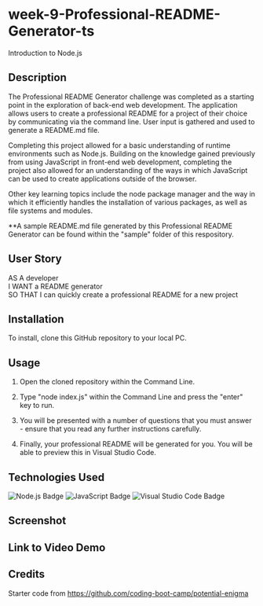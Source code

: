 # week-9-Professional-README-Generator-ts

Introduction to Node.js

## Description

The Professional README Generator challenge was completed as a starting point in the exploration of back-end web development. 
The application allows users to create a professional README for a project of their choice by communicating via the command line. 
User input is gathered and used to generate a README.md file. 

Completing this project allowed for a basic understanding of runtime environments such as Node.js. 
Building on the knowledge gained previously from using JavaScript in front-end web development, completing the project also allowed for an understanding of the ways in which JavaScript can be used to create applications outside of the browser. 

Other key learning topics include the node package manager and the way in which it efficiently handles the installation of various packages, as well as file systems and modules.

**A sample README.md file generated by this Professional README Generator can be found within the "sample" folder of this respository.

## User Story

AS A developer<br>
I WANT a README generator<br>
SO THAT I can quickly create a professional README for a new project

## Installation

To install, clone this GitHub repository to your local PC.

## Usage 

1. Open the cloned repository within the Command Line.<br>

2. Type "node index.js" within the Command Line and press the "enter" key to run.<br>

3. You will be presented with a number of questions that you must answer - ensure that you read any further instructions carefully.<br>

4. Finally, your professional README will be generated for you. You will be able to preview this in Visual Studio Code.


## Technologies Used

![Node.js Badge](https://img.shields.io/badge/Node.js-393?logo=nodedotjs&logoColor=fff&style=for-the-badge)
![JavaScript Badge](https://img.shields.io/badge/JavaScript-F7DF1E?logo=javascript&logoColor=000&style=for-the-badge)
![Visual Studio Code Badge](https://img.shields.io/badge/Visual%20Studio%20Code-007ACC?logo=visualstudiocode&logoColor=fff&style=for-the-badge)


## Screenshot

## Link to Video Demo

## Credits

Starter code from https://github.com/coding-boot-camp/potential-enigma 

